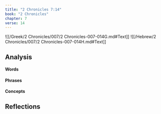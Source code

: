 ```yaml
---
title: "2 Chronicles 7:14"
book: "2 Chronicles"
chapter: 7
verse: 14
---
```

![[/Greek/2 Chronicles/007/2 Chronicles-007-014G.md#Text]]
![[/Hebrew/2 Chronicles/007/2 Chronicles-007-014H.md#Text]]

## Analysis

#### Words

#### Phrases

#### Concepts

## Reflections
